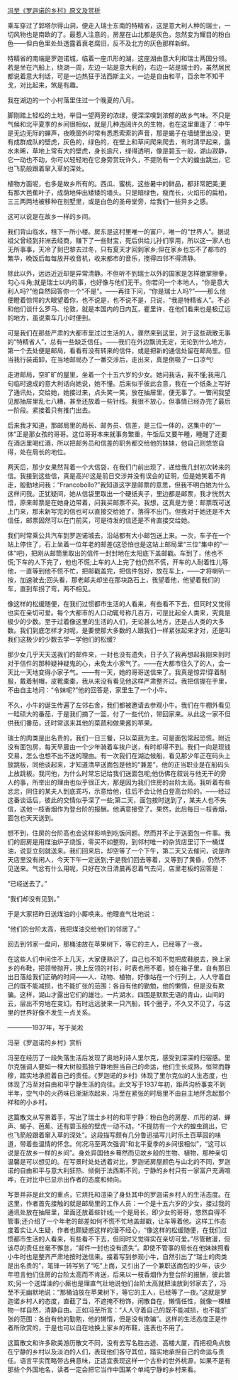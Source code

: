 [冯至《罗迦诺的乡村》原文及赏析](https://www.vrrw.net/wx/8923.html)

乘车穿过了郭塔尔得山洞，便走入瑞士东南的特精省，这是意大利人种的瑞士，一切风物也是南欧的了。最惹人注意的，房屋在山北都是灰色，忽然变为耀目的粉白色——但白色里处处透露着衰老腐旧，反不及北方的灰色那样新鲜。

特精省的南端是罗迦诺城，临着一座爪形的湖，这座湖由意大利和瑞士两国分领。若是坐在汽船上，绕湖一周，左边一站是意大利的，右边一站是瑞士的，虽然居民都说着意大利话，可是一边热狂于法西斯主义，一边是自由和平，百余年不知干戈，对比起来，煞是有趣。

我在湖边的一个小村落里住过一个晚夏的八月。

脚刚踏上轻松的土地，举目一望两旁的浓绿，便深深嗅到浓郁的故乡气味。不只是气候和北平夏季的乡间很相似，就是几种违阔许久的生物，也在这里重逢了：中午是无边无际的蝉声，夜晚窗外时常有悉悉索索的声音，那是蝎子在墙缝里出没，更有成群成队的壁虎，灰色的，绿色的，在壁上和草间爬来爬去，有时清早起来，露水未晞，草地上常有大的壁虎，身长逾尺，绿得透明，像是碧玉一般，湖山寂静，它一动也不动，你可以轻轻地在它身旁赏玩许久，不提防有一个大的蝗虫跳出，它也飞箭般跟着窜入草的深处。

植物方面呢，也多是故乡所有的。西瓜、蜜桃，这些暑中的鲜品，都非常肥美;更有那大芭蕉叶子，成荫地伸出矮矮的墙头。只是暗绿色，瘦而长，火焰形的扁柏，三三两两地被移种在别墅里，或是白色的圣母堂旁，给我们一些异乡之感。



这可以说是在故乡一样的乡间。

我们背山临水，租下一所小楼。房东是这村里唯一的富户，唯一的“世界人”。据说祖父曾经到非洲去经商，赚下了一些财宝，死后供给儿孙们享用，所以这一家人也无所事事，天冷了到巴黎去过冬，只有夏天才回到家乡;但在家乡也忘不了都市的繁华，晚饭后每每放开收音机，收来都市的音乐，搅得四邻不得清静。

除此以外，远远近近却是异常清静。不但听不到瑞士以外的国家是怎样磨掌擦拳，勾心斗角;就是瑞士以内的事，也好像与他们无干。你若问一个本地人，“你是意大利人吗?”他自然回答你一个“不是”。——再往下问，“你是瑞士人吗?”——那么他便瞪着惊愕的大眼望着你，也不说是，也不说不是，只说，“我是特精省人”。不必和他们谈什么罗马、伦敦，就是本国内的日内瓦，瞿里许，在他们看来也是极辽远的地方，虽说乘车几小时便到。

可是我们在那些严肃的大都市里过过生活的人，骤然来到这里，对于这些疏散无事的“特精省人”，总有一些缺乏信任。——我们在外边飘流无定，无论到什么地方，第一个去处便是邮局，看看有没有转来的信件，或是把新的通信处留在邮局里。但当我行装甫卸，在当地邮局办了一番交涉后，走出来，真是倒吸了一口凉气!

走进邮局，空旷旷的屋里，坐着一个十五六岁的少女。她问我话，我不懂;我用几句临时速成的意大利话向她说，她不懂。后来似乎彼此会意，我在一个纸条上写好了通讯处，交给她，她接过来，点头笑一笑，放在抽屉里，便无事了。一瞥间我望见那抽屉里乱七八糟，甚至还放着一些针线。我很不放心，但事情已经办完了最后一阶段。紧接着只有推门出去。

后来我才知道，那邮局里的局长、邮务员、信差，是三位一体的，这集中的“一体”正是那女孩的哥哥。这位哥哥本来就事务繁重，午饭后又要午睡，睡醒了还要在酒店里喝红酒，所以把邮务员和信差的职务都交给他的妹妹，他自己则悠悠自得，处在局长的地位。

两天后，那少女果然背着一个大信袋，在我们门前出现了，递给我几封初次转来的信。我接到这些信，真是高兴!这是前日交涉并没有误会的证明，但是她笑着不肯走，殷勤地问我：“Francobollo?”我知道这字是邮票的意思，但我不明白她为什么这样问我。正犹疑间，她从信袋里取出一个硬纸夹子，里边都是邮票，我才恍然大悟，原来邮票是在她身边带着，问我买邮票不买。我想，这真是方便：邮票既可送上门来，那末新写完的信也可以直接交给她了，落得不出门。但我对于她还是不大信任，邮票固然可以在门前买，可是待发的信还是不肯直接交给她。

我们时常乘公共汽车到罗迦诺城去，沿站都有大小邮包送上来。一次，车子在一个站上停住了，石上坐着一位年老的邮差(这恐怕也是这站上邮局里“三位”集中的“一体”吧)，把刚从邮筒里取出的信件一封封地在太阳底下盖邮戳。车到了，他也不慌;下车的人下完了，他也不慌;上车的人上完了他仍然不慌，开车的人耐着性儿等他，一直等到他不慌不忙，把邮戳盖完，把信件包好，放在车上，——才将喇叭一按，加速驶去;回头看，那老邮夫却坐在那块路石上，我望着他，他望着我们的车，直到车拐了弯，两不相见。

像这样的松缓随便，在我们过惯都市生活的人看来，有些看不下去，但同时又觉得也实在亲切可爱。每个大都市的人口动辄号称几百万，可是比起全人类来，究竟是极少的少数。至于过着像这里的生活的人们，无论甚么地方，还是占人类的大多数。我们到底怎样才对呢，是要使那大多数的人跟我们一样紧张起来才对，还是叫我们这极少的少数去学一学他们的松缓?

那少女几乎天天送我们的邮件来，一封也没有遗失，日子久了我再想起我刚来到时对于信件的那种疑神疑鬼的心，未免太小家气了。——在大都市住久了的人，会一天比一天地变得小家子气。——有一天，她的哥哥送信来了。我真是惊异!穿着制服，戴着制帽，皮靴橐橐，我从来没有看见他这样严肃整齐过。我把信握在手里，不由自主地问：“令妹呢?”他的回答是，家里生了一个小牛。

不久，小牛的诞生传遍了左邻右舍，我们都被邀请去参观小牛。我们在牛棚外看见一畦硕大的番茄，于是我们摘了一篮，付了一些代价，带回家来。从此这一家不但供我们番茄，还时常送来其他的菜蔬和做果酱的苹果。

瑞士的肉类是出名贵的，我们一日三餐，只以菜蔬为主。可是面包常起恐慌。附近没有面包房，每天早晨由一个少年骑着车挨户送，有时却得不到。我们一向是现钱交易，怎么也想不出不送的理由。有一次我们在湖边候船，看见那少年正在码头上放跳板，同他谈起来，才知道清早送面包是他的“兼差”，他的正当职业是在船码头上放跳板。我问他，为什么时常忘记给我们送面包呢;他仿佛在叙说与他无干的旁人的事，所举出的理由也似乎很正大，那是因为我们住房的台阶太高。我听着有些忿忿，同住的某夫人到底乖巧，示意给他，往后不会让他白登高台阶的。——经过这番谈话后，彼此的交情似乎深了一些;第二天，面包按时送到了，某夫人也不失信，送他一枝香烟作为登台阶的报酬。他满意接受了。果然，此后每日一枝香烟，面包也天天送到。

想不到，住房的台阶高也会这样影响到吃饭问题。然而并不止于送面包一件事。我们的厨房是用煤油炉子烧饭，零买不如整购，到邻村唯一的杂货店里订下一桶煤油，说妥立刻就送来。我们回来后，却空等了一个下午，第二天又去催问，说是昨天店里没有闲人，今天下午一定送到;于是我们回去等着，又等到了黄昏，仍然不见送来。气忿有什么用呢，只好在次日清晨再忍着气去问，店里老板的回答是：

“已经送去了。”

“我们却没有见到。”

于是大家把昨日送煤油的小厮唤来。他理直气壮地说：

“他们的台阶太高，我把煤油交给他们的邻居了。”

回去到邻家一盘问，那桶油放在苹果树下，等它的主人，已经等了一夜。

在这些人们中间住不上几天，大家便熟识了，自己也不知不觉把皮鞋脱去，换上家乡的布鞋，把领带抛开，换上反领的衬衫，时表也用不着，锁在箱子里，自有那日出日落给我们正确的时间——人、动物、植物，好像站在一个行列上，人人守着自己的既不能减损，也不能扩张的范围：各自有他的勤勉，他的懒惰，但是没有欺骗。这样，湖山才露出它们的雄壮。一片湖水，四围是默默无语的青山，山间的云，层出不穷地在变幻。有时远远驶来一只汽船，转个圈子，不久又不见了，与这里的世界好像不发生一点关系。

————1937年，写于吴淞

冯至《罗迦诺的乡村》赏析

冯至在经历了一段失落生活后发现了奥地利诗人里尔克，感受到深深的归宿感。里尔克强调人要如一棵大树般孤独宁静地担当自己的命运，他们生长成熟，恒常而静穆，踏实地承担着自己的责任。《罗迦诺的乡村》体现了里尔克似的人生态度，也体现了冯至对自由和平宁静生活的向往。此文写于1937年初，距芦沟桥事变不到半年，空气中的火药味已渐渐浓起来，冯至在紧张的时局里不由自主地怀念起那个祥和的小乡村。

这篇散文从写景着手，写出了瑞士乡村的和平宁静：粉白色的房屋、爪形的湖、蝉声、蝎子、芭蕉、还有碧玉般的壁虎一动不动，“不提防有一个大的蝗虫跳出，它也飞箭般跟着窜入草的深处”。这段描写颇有几分鲁迅描写儿时乐土百草园的味道，带着些温情的怀念。何况冯至两次强调“和北平夏季的乡间很相似”，“这可以说是在故乡一样的乡间”。身处异国他乡蓦然而见故乡般的生物、植物，那种亲切温馨是可以想见的。在写景时处处透着对比，罗迦诺房屋颜色与山北的不同，罗迦诺的自由和平与意大利狂热、倾倒于法西斯不同，宁静的乡村只有一家富户充满喧哗，在对比中已显示出作者的态度和倾向。

写景并非是此文的重点，它烘托和渲染了身处其中的罗迦诺乡村人的生活态度。在这里，作者首先接触的就是邮局里的工作人员：一个是十五六岁的少女，接过我的通讯处放在抽屉里，里面还放着些针线;一个是局长，即少女的哥哥，悠然自得不管事;还介绍了一个年老的邮差如何不慌不忙地盖邮戳，让车等着他。这样工作态度着实让人生疑，作者也颇疑惑这样的漫不经心，“像这样的松缓随便，在我们过惯都市生活的人看来，有些看不下去，但同时又觉得实在亲切可爱。”尽管散漫，但该尽的责任丝毫不懈怠，“邮件一封也没有遗失”。即使不管事的局长在他妹妹照看小牛时也是整齐严肃地按时送信来。接着写到参观小牛，自然引出了“瑞士的肉类是出名贵的”，笔锋一转写到了“吃”上面，又引出了一个兼职送面包的少年，该少年坦言他们住房的台阶太高而不肯送，后来以一枝香烟作为登台阶的报酬，彼此皆欢;另一个送煤油的小厮也是理直气壮地说他们台阶太高就把油放到邻家去了，冯至不无幽默地说：“那桶油放在苹果树下，等它的主人，已经等了一夜。”这就是罗迦诺乡村人的态度，直截了当，不遮掩不粉饰，闲散自在，懒惰任性，就像一棵植物一样自然，清静自由。正如冯至所言：“人人守着自己的既不能减损，也不能扩张的范围：各自有他的勤勉，他的懒惰，但是没有欺骗”。这样的生活态度正是作者所欣赏的，于是也可以自在地换上家乡的布鞋，连表也不用了。

这篇散文和许多欧美游历散文不同，没有去写名胜古迹、高楼大厦，而把视角点放在宁静的乡村以及淡泊的人们，表现他们各守其位，踏实地承担自己的命运与责任。语言平实而略带古典意味，正适宜表现这样一个古朴的世外桃源，如果不是有那些个外国地名，读者一定会把它当作中国某个单纯宁静的乡村来看。

